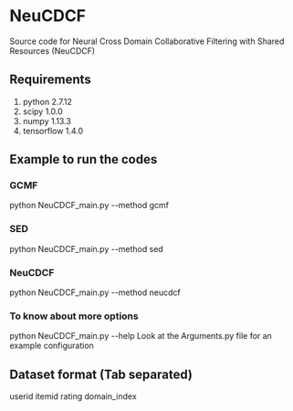 # NeuCDCF
Source code for Neural Cross Domain Collaborative Filtering with Shared Resources (NeuCDCF)
## Requirements
1. python 2.7.12
2. scipy 1.0.0
3. numpy 1.13.3
4. tensorflow 1.4.0
## Example to run the codes
### GCMF
python NeuCDCF_main.py --method gcmf
### SED
python NeuCDCF_main.py --method sed
### NeuCDCF
python NeuCDCF_main.py --method neucdcf
### To know about more options
python NeuCDCF_main.py --help
Look at the Arguments.py file for an example configuration
## Dataset format (Tab separated)
userid  itemid  rating  domain_index
